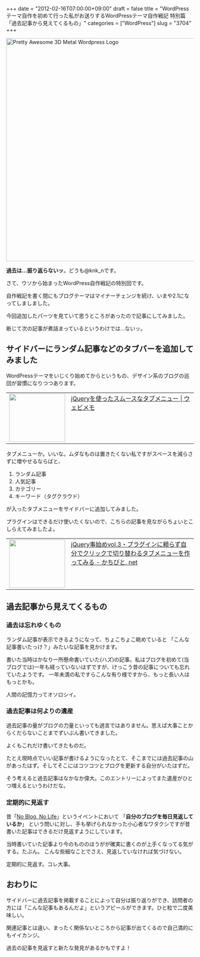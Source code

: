 +++
date = "2012-02-16T07:00:00+09:00"
draft = false
title = "WordPressテーマ自作を初めて行った私がお送りするWordPressテーマ自作戦記 特別篇「過去記事から見えてくるもの」"
categories = ["WordPress"]
slug = "3704"
+++

<a href="http://www.flickr.com/photos/33859208@N00/5036291025/" title="Pretty Awesome 3D Metal Wordpress Logo by bobbigmac, on Flickr" target="_blank"><img class="flickr_photo" src="http://farm5.static.flickr.com/4129/5036291025_2ea3a4c5b6_z.jpg" alt="Pretty Awesome 3D Metal Wordpress Logo" width="600px"/></a>

<strong>過去は…振り返らないッ</strong>。どうも@knk_nです。

さて、ウソから始まったWordPress自作戦記の特別回です。

自作戦記を書く間にもブログテーマはマイナーチェンジを続け、いまや2.1になってしましました。

今回追加したパーツを見ていて思うところがあったので記事にしてみました。

断じて次の記事が煮詰まっているというわけでは…ないッ。<!--more--><h2>サイドバーにランダム記事などのタブバーを追加してみました</h2>
WordPressテーマをいじくり始めてからというもの、デザイン系のブログの巡回が習慣になりつつあります。
<table width="100%"><td valign="top" width="150"><a href="http://webimemo.com/jquery/2783" target="_blank"><img border="0" src="http://capture.heartrails.com/150x130/shadow?http://webimemo.com/jquery/2783" alt="" width="150" height="130" /></a></td><td valign="top"><a href="http://webimemo.com/jquery/2783" target="_blank">jQueryを使ったスムースなタブメニュー | ウェビメモ</a><script type="text/javascript">var url="http://webimemo.com/jquery/2783";</script><script src="http://api.b.st-hatena.com/entry.count?url=http://webimemo.com/jquery/2783&callback=hatebTxt"></script></td></table>

タブメニューか。いいな。ムダなものは置きたくない私ですがスペースを減らさずに増やせるならばと、
<ol>
<li>ランダム記事</li>
<li>人気記事</li>
<li>カテゴリー</li>
<li>キーワード（タグクラウド）</li>
</ol>
が入ったタブメニューをサイドバーに追加してみました。

プラグインはできるだけ使いたくないので、こちらの記事を見ながらちょいとこしらえてみましたよ。
<table width="100%"><td valign="top" width="150"><a href="http://kachibito.net/web-design/jquery-tab-tutorial.html" target="_blank"><img border="0" src="http://capture.heartrails.com/150x130/shadow?http://kachibito.net/web-design/jquery-tab-tutorial.html" alt="" width="150" height="130" /></a></td><td valign="top"><a href="http://kachibito.net/web-design/jquery-tab-tutorial.html" target="_blank">jQuery事始めvol.3・プラグインに頼らず自分でクリックで切り替わるタブメニューを作ってみる - かちびと. net</a><script type="text/javascript">var url="http://kachibito.net/web-design/jquery-tab-tutorial.html";</script><script src="http://api.b.st-hatena.com/entry.count?url=http://kachibito.net/web-design/jquery-tab-tutorial.html&callback=hatebTxt"></script></td></table>

<h2>過去記事から見えてくるもの</h2>
<h3>過去は忘れゆくもの</h3>
ランダム記事が表示できるようになって、ちょこちょこ眺めていると
「こんな記事書いたっけ？」みたいな記事を見かけます。

書いた当時はかなり一所懸命書いていた(ハズ)の記事。私はブログを初めて(当ブログでは)一年も経っていないはずですが、けっこう昔の記事についても忘れていたようです。
一年未満の私ですらこんな有り様ですから、もっと長い人はもっとかも。

人間の記憶力ってオソロシイ。

<h3>過去記事は何よりの遺産</h3>
過去記事の量がブログの力量といっても過言ではありません。思えば大事ことからくだらないことまでずいぶん書いてきました。

よくもこれだけ書いてきたものだ。

たとえ現時点でいい記事が書けるようになったとて、そこまでには過去記事の山があったはず。そしてそこにはコツコツとブログを更新する自分がいたはずだ。

そう考えると過去記事はなかなか偉大。このエントリーによってまた遺産がひとつ増えるというわけだな。

<h3>定期的に見返す</h3>


昔「<a href="http://knk-n.com/2011/11/27/noblognolife/" target="_blank">No Blog, No Life</a>」というイベントにおいて
「<strong>自分のブログを毎日見返しているか</strong>」
という問いに対し、手も挙げられなかった小心者なワタクシですが昔書いた記事はできるだけ見返すようにしています。



当時書いていた記事より今のもののほうがが確実に書くのが上手くなってる気がする。たぶん。
こんな些細なことでさえ、見返していなければ気づけない。

定期的に見返す。コレ大事。
<h2>おわりに</h2>
サイドバーに過去記事を掲載することによって自分は振り返りができ、訪問者の方には「こんな記事もあるんだよ」というアピールができます。ひと粒で二度美味しい。

関連記事とは違い、まったく関係ないところから記事が出てくるので自己満的にもイイカンジ。

過去の記事を見返すと新たな発見があるかもですよ！
